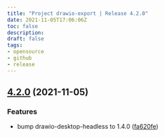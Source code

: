 ```yaml
---
title: "Project drawio-export | Release 4.2.0"
date: 2021-11-05T17:06:06Z
toc: false
description: 
draft: false
tags:
- opensource
- github
- release
---
```

## [4.2.0](https://github.com/rlespinasse/drawio-export/compare/4.1.0...4.2.0) (2021-11-05)


### Features

* bump drawio-desktop-headless to 1.4.0 ([fa620fe](https://github.com/rlespinasse/drawio-export/commit/fa620feaceadf74ff9a0848d83beb63beeafd7e0))



